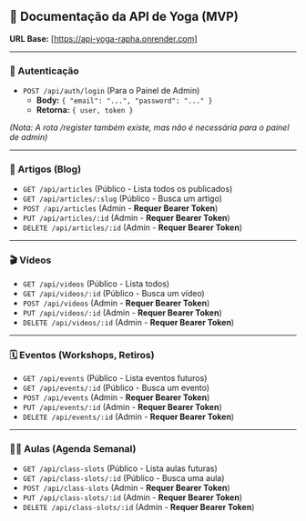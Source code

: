 ## 📜 Documentação da API de Yoga (MVP)

**URL Base:** [https://api-yoga-rapha.onrender.com] 

---

### 🔑 Autenticação

* `POST /api/auth/login` (Para o Painel de Admin)
    * **Body:** `{ "email": "...", "password": "..." }`
    * **Retorna:** `{ user, token }`

*(Nota: A rota /register também existe, mas não é necessária para o painel de admin)*

---

### 📖 Artigos (Blog)

* `GET /api/articles` (Público - Lista todos os publicados)
* `GET /api/articles/:slug` (Público - Busca um artigo)
* `POST /api/articles` (Admin - **Requer Bearer Token**)
* `PUT /api/articles/:id` (Admin - **Requer Bearer Token**)
* `DELETE /api/articles/:id` (Admin - **Requer Bearer Token**)

---

### 🎬 Vídeos

* `GET /api/videos` (Público - Lista todos)
* `GET /api/videos/:id` (Público - Busca um vídeo)
* `POST /api/videos` (Admin - **Requer Bearer Token**)
* `PUT /api/videos/:id` (Admin - **Requer Bearer Token**)
* `DELETE /api/videos/:id` (Admin - **Requer Bearer Token**)

---

### 🗓️ Eventos (Workshops, Retiros)

* `GET /api/events` (Público - Lista eventos futuros)
* `GET /api/events/:id` (Público - Busca um evento)
* `POST /api/events` (Admin - **Requer Bearer Token**)
* `PUT /api/events/:id` (Admin - **Requer Bearer Token**)
* `DELETE /api/events/:id` (Admin - **Requer Bearer Token**)

---

### 🧘‍♀️ Aulas (Agenda Semanal)

* `GET /api/class-slots` (Público - Lista aulas futuras)
* `GET /api/class-slots/:id` (Público - Busca uma aula)
* `POST /api/class-slots` (Admin - **Requer Bearer Token**)
* `PUT /api/class-slots/:id` (Admin - **Requer Bearer Token**)
* `DELETE /api/class-slots/:id` (Admin - **Requer Bearer Token**)